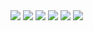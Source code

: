 <img src ="ScreenShot/01.png">
<img src ="ScreenShot/02.png">
<img src ="ScreenShot/03.png">
<img src ="ScreenShot/04.png">
<img src ="ScreenShot/05.png">
<img src ="ScreenShot/06.png">
